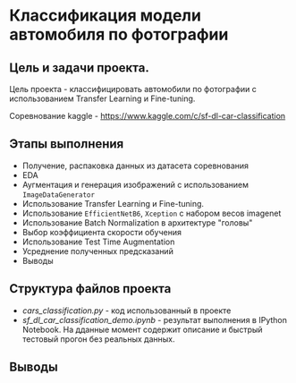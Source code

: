 # Классификация модели автомобиля по фотографии
## Цель и задачи проекта.

Цель проекта - классифицировать автомобили по фотографии
с использованием Transfer Learning и Fine-tuning.

Соревнование kaggle - https://www.kaggle.com/c/sf-dl-car-classification


## Этапы выполнения

- Получение, распаковка данных из датасета соревнования
- EDA
- Аугментация и генерация изображений с использованием `ImageDataGenerator`
- Использование Transfer Learning и Fine-tuning.
- Использование `EfficientNetB6`, `Xception` с набором весов imagenet
- Использование Batch Normalization в архитектуре "головы"
- Выбор коэффициента скорости обучения
- Использование Test Time Augmentation
- Усреднение полученных предсказаний 
- Выводы

## Структура файлов проекта

- *cars_classification.py* - код использованный в проекте
- *sf_dl_car_classification_demo.ipynb* - результат выполнения в IPython Notebook. На дданные момент содержит описание и быстрый тестовый прогон без реальных данных. 

## Выводы

